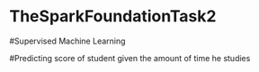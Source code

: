 # TheSparkFoundationTask2

#Supervised Machine Learning

#Predicting score of student given the amount of time he studies

